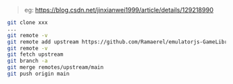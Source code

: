 > eg: https://blog.csdn.net/jinxianwei1999/article/details/129218990

```bash
git clone xxx
...
git remote -v
git remote add upstream https://github.com/Ramaerel/emulatorjs-GameLibrary.git
git remote -v
git fetch upstream
git branch -a
git merge remotes/upstream/main
git push origin main
```
